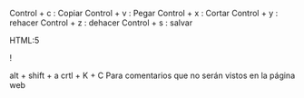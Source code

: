 Control + c : Copiar
Control + v : Pegar
Control + x : Cortar
Control + y : rehacer
Control + z : dehacer
Control + s : salvar

<html>
    <head></head>
    <body></body>
</html>

HTML:5

!

alt + shift + a
crtl +  K + C 
Para comentarios que no serán vistos en la página web
